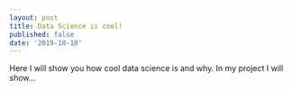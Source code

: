 ```yaml
---
layout: post
title: Data Science is cool!
published: false
date: '2019-10-10'
---
```


Here I will show you how cool data science is and why. In my project I will show...
